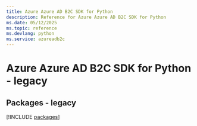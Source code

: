 ```yaml
---
title: Azure Azure AD B2C SDK for Python
description: Reference for Azure Azure AD B2C SDK for Python
ms.date: 05/12/2025
ms.topic: reference
ms.devlang: python
ms.service: azureadb2c
---
```

# Azure Azure AD B2C SDK for Python - legacy
## Packages - legacy
[!INCLUDE [packages](azure-ad-b2c-index.md)]